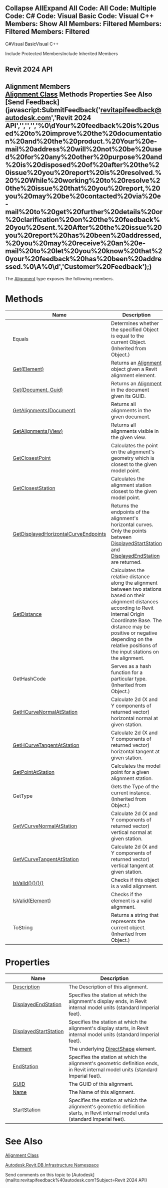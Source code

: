 ﻿

Collapse AllExpand All Code: All Code: Multiple Code: C# Code: Visual Basic Code: Visual C++  Members: Show All Members: Filtered Members: Filtered Members: Filtered   
---  
  
C#Visual BasicVisual C++

Include Protected MembersInclude Inherited Members

Revit 2024 API  
---  
Alignment Members  
[Alignment Class](6594712d-3b22-9b08-ab4c-782df88f36d1.md) Methods Properties See Also [Send Feedback](javascript:SubmitFeedback\('revitapifeedback@autodesk.com','Revit 2024 API','','','','%0\\dYour%20feedback%20is%20used%20to%20improve%20the%20documentation%20and%20the%20product.%20Your%20e-mail%20address%20will%20not%20be%20used%20for%20any%20other%20purpose%20and%20is%20disposed%20of%20after%20the%20issue%20you%20report%20is%20resolved.%20%20While%20working%20to%20resolve%20the%20issue%20that%20you%20report,%20you%20may%20be%20contacted%20via%20e-mail%20to%20get%20further%20details%20or%20clarification%20on%20the%20feedback%20you%20sent.%20After%20the%20issue%20you%20report%20has%20been%20addressed,%20you%20may%20receive%20an%20e-mail%20to%20let%20you%20know%20that%20your%20feedback%20has%20been%20addressed.%0\\A%0\\d','Customer%20Feedback'\);)  
---  
  
The [Alignment](6594712d-3b22-9b08-ab4c-782df88f36d1.md) type exposes the following members.

# Methods

|  | Name | Description |
| --- | --- | --- |
|  | Equals | Determines whether the specified Object is equal to the current Object. (Inherited from Object.) |
|  | [Get(Element)](027830ca-e409-56b8-b72a-c1ed8caa04ac.md) | Returns an [Alignment](6594712d-3b22-9b08-ab4c-782df88f36d1.md) object given a Revit alignment element. |
|  | [Get(Document, Guid)](8efdf937-b1ee-b911-e213-8deb99d534ec.md) | Returns an [Alignment](6594712d-3b22-9b08-ab4c-782df88f36d1.md) in the document given its GUID. |
|  | [GetAlignments(Document)](baa67b6f-82df-1d4b-3c38-6cea587d3ae9.md) | Returns all alignments in the given document. |
|  | [GetAlignments(View)](f999b171-5b95-f3c6-df18-a9f0c12c69d3.md) | Returns all alignments visible in the given view. |
|  | [GetClosestPoint](0b004219-f718-4fde-d86c-b85475c6691a.md) | Calculates the point on the alignment's geometry which is closest to the given model point. |
|  | [GetClosestStation](0054066e-cde3-f2bc-4d19-ad09432e0004.md) | Calculates the alignment station closest to the given model point. |
|  | [GetDisplayedHorizontalCurveEndpoints](b5b51314-be8e-2d68-7920-a51af4366c27.md) | Returns the endpoints of the alignment's horizontal curves. Only the points between [DisplayedStartStation](0a17ad4e-4a52-a955-c1af-882e2123bf49.md) and [DisplayedEndStation](cfde7e75-8057-a6d2-4493-428a035af8e0.md) are returned. |
|  | [GetDistance](1a8c7baa-0653-8d1b-06f4-c3bd4cd5953f.md) | Calculates the relative distance along the alignment between two stations based on their alignment distances according to Revit Internal Origin Coordinate Base. The distance may be positive or negative depending on the relative positions of the input stations on the alignment. |
|  | GetHashCode | Serves as a hash function for a particular type.  (Inherited from Object.) |
|  | [GetHCurveNormalAtStation](f665851a-c128-4f0e-806b-42a0c7505521.md) | Calculate 2d (X and Y components of returned vector) horizontal normal at given station. |
|  | [GetHCurveTangentAtStation](c44e55ca-0303-73c3-338c-c08465f86148.md) | Calculate 2d (X and Y components of returned vector) horizontal tangent at given station. |
|  | [GetPointAtStation](1b4cc73b-dc00-0439-5480-fd7979b1e106.md) | Calculates the model point for a given alignment station. |
|  | GetType | Gets the Type of the current instance. (Inherited from Object.) |
|  | [GetVCurveNormalAtStation](6707e224-ba1d-f1f8-8d61-9545762f6c55.md) | Calculate 2d (X and Y components of returned vector) vertical normal at given station. |
|  | [GetVCurveTangentAtStation](b87ca7b9-d460-45c7-86b4-ff0d08c19ab5.md) | Calculate 2d (X and Y components of returned vector) vertical tangent at given station. |
|  | [IsValid()()()()](cd16099d-1972-068c-6737-e790c4e324ed.md) | Checks if this object is a valid alignment. |
|  | [IsValid(Element)](d765e045-bf6c-68c4-bf57-1514ac22febd.md) | Checks if the element is a valid alignment. |
|  | ToString | Returns a string that represents the current object. (Inherited from Object.) |
  
# Properties

|  | Name | Description |
| --- | --- | --- |
|  | [Description](ec09b352-81e0-1f16-85d6-1d4316e8dbeb.md) | The Description of this alignment. |
|  | [DisplayedEndStation](cfde7e75-8057-a6d2-4493-428a035af8e0.md) | Specifies the station at which the alignment's display ends, in Revit internal model units (standard Imperial feet). |
|  | [DisplayedStartStation](0a17ad4e-4a52-a955-c1af-882e2123bf49.md) | Specifies the station at which the alignment's display starts, in Revit internal model units (standard Imperial feet). |
|  | [Element](5bbd827f-37de-bfd5-de3f-ecac0179eb3b.md) | The underlying [DirectShape](bfbd137b-c2c2-71bb-6f4a-992d0dcf6ea8.md) element. |
|  | [EndStation](cbfe6749-6c31-dcd3-e111-15fb2c04f042.md) | Specifies the station at which the alignment's geometric definition ends, in Revit internal model units (standard Imperial feet). |
|  | [GUID](9a2d8653-3737-465c-dd14-67c5534fed45.md) | The GUID of this alignment. |
|  | [Name](d95b019f-4df8-8a25-e66d-c6a9b5f9dd2f.md) | The Name of this alignment. |
|  | [StartStation](e3cf3a39-2fd0-f651-3366-f71a15fb5615.md) | Specifies the station at which the alignment's geometric definition starts, in Revit internal model units (standard Imperial feet). |
  
# See Also

[Alignment Class](6594712d-3b22-9b08-ab4c-782df88f36d1.md)

[Autodesk.Revit.DB.Infrastructure Namespace](cedea963-42a0-acf8-0f0e-5477c4212ae9.md)

Send comments on this topic to [Autodesk](mailto:revitapifeedback%40autodesk.com?Subject=Revit 2024 API)